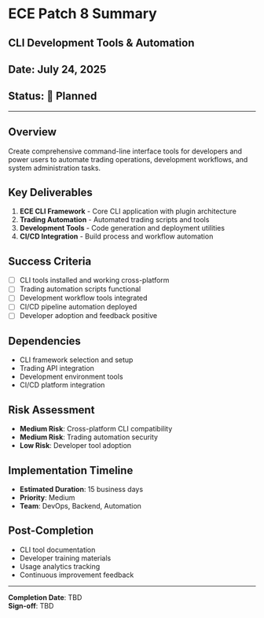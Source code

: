# ECE Patch 8 Summary
## CLI Development Tools & Automation
## Date: July 24, 2025
## Status: 🚀 Planned

---

## Overview
Create comprehensive command-line interface tools for developers and power users to automate trading operations, development workflows, and system administration tasks.

## Key Deliverables
1. **ECE CLI Framework** - Core CLI application with plugin architecture
2. **Trading Automation** - Automated trading scripts and tools
3. **Development Tools** - Code generation and deployment utilities
4. **CI/CD Integration** - Build process and workflow automation

## Success Criteria
- [ ] CLI tools installed and working cross-platform
- [ ] Trading automation scripts functional
- [ ] Development workflow tools integrated
- [ ] CI/CD pipeline automation deployed
- [ ] Developer adoption and feedback positive

## Dependencies
- CLI framework selection and setup
- Trading API integration
- Development environment tools
- CI/CD platform integration

## Risk Assessment
- **Medium Risk**: Cross-platform CLI compatibility
- **Medium Risk**: Trading automation security
- **Low Risk**: Developer tool adoption

## Implementation Timeline
- **Estimated Duration**: 15 business days
- **Priority**: Medium
- **Team**: DevOps, Backend, Automation

## Post-Completion
- CLI tool documentation
- Developer training materials
- Usage analytics tracking
- Continuous improvement feedback

---

**Completion Date**: TBD  
**Sign-off**: TBD
